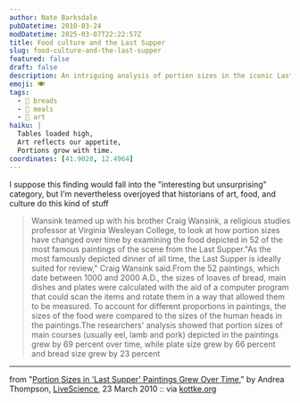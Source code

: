 ```yaml
---
author: Nate Barksdale
pubDatetime: 2010-03-24
modDatetime: 2025-03-07T22:22:57Z
title: Food culture and the Last Supper
slug: food-culture-and-the-last-supper
featured: false
draft: false
description: An intriguing analysis of portion sizes in the iconic Last Supper paintings reveals notable trends over centuries. The study conducted by Wansink and his brother uncovers how food representations have expanded in size, reflecting cultural shifts in consumption.
emoji: 🍽️
tags:
  - 🍞 breads
  - 🍖 meals
  - 🎨 art
haiku: |
  Tables loaded high,  
  Art reflects our appetite,  
  Portions grow with time.
coordinates: [41.9028, 12.4964]
---
```


I suppose this finding would fall into the "interesting but unsurprising" category, but I'm nevertheless overjoyed that historians of art, food, and culture do this kind of stuff

> Wansink teamed up with his brother Craig Wansink, a religious studies professor at Virginia Wesleyan College, to look at how portion sizes have changed over time by examining the food depicted in 52 of the most famous paintings of the scene from the Last Supper."As the most famously depicted dinner of all time, the Last Supper is ideally suited for review," Craig Wansink said.From the 52 paintings, which date between 1000 and 2000 A.D., the sizes of loaves of bread, main dishes and plates were calculated with the aid of a computer program that could scan the items and rotate them in a way that allowed them to be measured. To account for different proportions in paintings, the sizes of the food were compared to the sizes of the human heads in the paintings.The researchers' analysis showed that portion sizes of main courses (usually eel, lamb and pork) depicted in the paintings grew by 69 percent over time, while plate size grew by 66 percent and bread size grew by 23 percent

---

from "[Portion Sizes in 'Last Supper' Paintings Grew Over Time](http://www.livescience.com/culture/large-last-supper-100323.html)," by Andrea Thompson, [LiveScience](http://www.livescience.com/culture/large-last-supper-100323.html), 23 March 2010 :: via [kottke.org](http://kottke.org/10/03/supersizing-the-last-supper)
